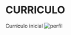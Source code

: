 # CURRICULO
Currículo inicial
![perfil](https://user-images.githubusercontent.com/104871956/166605309-2502b8f1-3ffe-4b2a-bce7-3455dcaaeb63.jpg)
